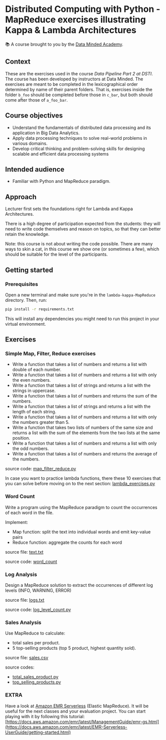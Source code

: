 # Distributed Computing with Python - MapReduce exercises illustrating Kappa & Lambda Architectures

📚 A course brought to you by the [Data Minded Academy].

## Context

These are the exercises used in the course *Data Pipeline Part 2 at DSTI*.  
The course has been developed by instructors at Data Minded. The
exercises are meant to be completed in the lexicographical order determined by
name of their parent folders. That is, exercises inside the folder `b_foo`
should be completed before those in `c_bar`, but both should come after those
of `a_foo_bar`.

## Course objectives

- Understand the fundamentals of distributed data processing and its application in Big Data Analytics.
- Apply data processing techniques to solve real-world problems in various domains.
- Develop critical thinking and problem-solving skills for designing scalable and efficient data processing systems

## Intended audience

- Familiar with Python and MapReduce paradigm.

## Approach

Lecturer first sets the foundations right for Lambda and Kappa Architectures.

There is a high degree of participation expected from the students: they
will need to write code themselves and reason on topics, so that they can
better retain the knowledge.

Note: this course is not about writing the code possible. There are
many ways to skin a cat, in this course we show one (or sometimes a few), which
should be suitable for the level of the participants.

## Getting started

### Prerequisites
Open a new terminal and make sure you're in the `lambda-kappa-MapReduce` directory. Then, run:

```bash
pip install -r requirements.txt
```

This will install any dependencies you might need to run this project in your virtual environment.


## Exercises

### Simple Map, Filter, Reduce exercises

* Write a function that takes a list of numbers and returns a list with double of each number.  
* Write a function that takes a list of numbers and returns a list with only the even numbers.  
* Write a function that takes a list of strings and returns a list with the strings in uppercase. 
* Write a function that takes a list of numbers and returns the sum of the numbers. 
* Write a function that takes a list of strings and returns a list with the length of each string. 
* Write a function that takes a list of numbers and returns a list with only the numbers greater than 5. 
* Write a function that takes two lists of numbers of the same size and returns a list with the sum of the elements from the two lists at the same position. 
* Write a function that takes a list of numbers and returns a list with only the odd numbers. 
* Write a function that takes a list of numbers and returns the average of the numbers.

source code: [map_filter_reduce.py](exercises/a_simple_map_filter_reduce/map_filter_reduce.py)

In case you want to practice lambda functions, there these 10 exercises that you can solve before moving on to the next 
section: [lambda_exercises.py](exercises/a_simple_map_filter_reduce/lambda_exercises.py)

### Word Count
Write a program using the MapReduce paradigm to count the occurrences of each word in the file.

Implement:
* Map function: split the text into individual words and emit key-value pairs
* Reduce function: aggregate the counts for each word

source file: [text.txt](exercises/resources/text.txt)

source code: [word_count](exercises/b_word_count/word_count.py)

### Log Analysis
Design a MapReduce solution to extract the occurrences of different log levels (INFO, WARNING, ERROR)

source file: [logs.txt](exercises/resources/logs.txt)

source code: [log_level_count.py](exercises/c_log_analytics/log_level_count.py)

### Sales Analysis
Use MapReduce to calculate:
* total sales per product.
* 5 top-selling products (top 5 product, highest quantity sold).

source file: [sales.csv](exercises/resources/sales.csv)

source codes:
* [total_sales_product.py](exercises/d_sales_analysis/total_sales_product.py)
* [top_selling_products.py](exercises/d_sales_analysis/top_selling_products.py)


### EXTRA

Have a look at [Amazon EMR Serverless](https://docs.aws.amazon.com/emr/latest/EMR-Serverless-UserGuide/emr-serverless.html) (Elastic MapReduce). It will be useful for the next classes 
and your evaluation project. You can start playing with it by following this tutorial: [https://docs.aws.amazon.com/emr/latest/ManagementGuide/emr-gs.html](https://docs.aws.amazon.com/emr/latest/EMR-Serverless-UserGuide/getting-started.html)


[Data Minded Academy]: https://www.dataminded.academy/
